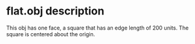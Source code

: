 # flat.obj description

This obj has one face, a square that has an edge length of 200 units. The square is centered about the origin.